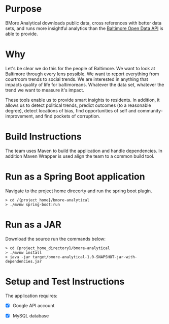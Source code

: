 # Purpose
BMore Analytical downloads public data, cross references with better data sets, and runs more insightful analytics than the [Baltimore Open Data API](https://data.baltimorecity.gov/) is able to provide.

# Why 
Let's be clear we do this for the people of Baltimore. We want to look at Baltimore through every lens possible.  We want to report everything from courtroom trends to social trends. We are interested in anything that impacts quality of life for baltimoreans. Whatever the data set, whatever the trend we want to measure it's impact.

These tools enable us to provide smart insights to residents.  In addition, it allows us to detect political trends, predict outcomes (to a reasonable degree), detect locations of bias, find opportunities of self and community-improvement, and find pockets of corruption.

# Build Instructions
The team uses Maven to build the application and handle dependencies. In addition Maven Wrapper is used align the team to a common build tool.

# Run as a Spring Boot application
Navigate to the project home direcorty and run the spring boot plugin.
```
> cd /{project_home}/bmore-analytical
> ./mvnw spring-boot:run
```
# Run as a JAR
Download the source run the commands below:
```
> cd {project_home_directory}/bmore-analytical
> ./mvnw install 
> java -jar target/bmore-analytical-1.0-SNAPSHOT-jar-with-dependencies.jar
```
# Setup and Test Instructions
The application requires:
- [x] Google API account
- [x] MySQL database 


